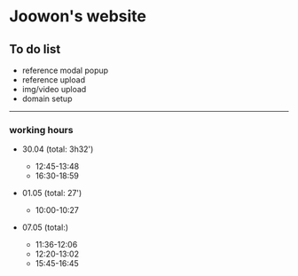 Joowon's website
=================

To do list
-----------

* reference modal popup
* reference upload
* img/video upload
* domain setup

---------------

### working hours
* 30.04 (total: 3h32')
  - 12:45-13:48
  - 16:30-18:59

* 01.05 (total: 27')
  - 10:00-10:27

* 07.05 (total:)
  - 11:36-12:06
  - 12:20-13:02
  - 15:45-16:45
